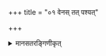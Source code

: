 +++
title = "०१ वेनस् तत् पश्यत्"

+++

<details><summary>मानसतरङ्गिणीकृत्</summary>

vena [1] beholds that highest which is hidden [2],  
where everything becomes of one form.  
This, pR^ishni [3], milked [giving rise] all that was born  
as the light-knowing troops [4] extolled her.

1. Rendered as the Venusian crescent beholding the "sun"
2. We interpret this as the H equivalent of the Platonic realm where all instances of objects become their ideal one form.
3. The famed goddess pR^ishni as the consort of rudra is shown with 5 heads milking out the bodies of existence from the ideal realm
4. marut-s/gods
5. A vedic aorist form of verb nU.
</details>


